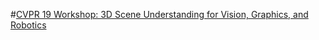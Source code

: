 #<a href="https://scene-understanding.com">CVPR 19 Workshop: 3D Scene Understanding for Vision, Graphics, and Robotics</a>


